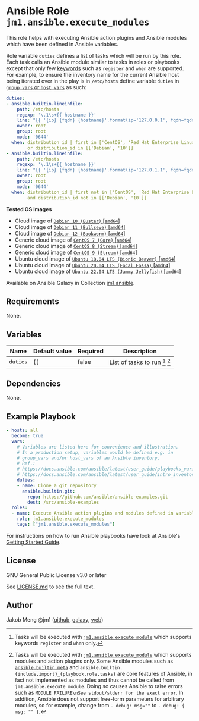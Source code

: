 # Ansible Role `jm1.ansible.execute_modules`

This role helps with executing Ansible action plugins and Ansible modules which have been defined in Ansible variables.

Role variable `duties` defines a list of tasks which will be run by this role. Each task calls an Ansible module similar
to tasks in roles or playbooks except that only few [keywords][playbooks-keywords] such as `register` and `when` are
supported. For example, to ensure the inventory name for the current Ansible host being iterated over in the play is in
`/etc/hosts` define variable `duties` in [`group_vars` or `host_vars`][ansible-inventory] as such:

```yml
duties:
- ansible.builtin.lineinfile:
    path: /etc/hosts
    regexp: '\.1\s+{{ hostname }}'
    line: "{{ '{ip} {fqdn} {hostname}'.format(ip='127.0.0.1', fqdn=fqdn, hostname=hostname) }}"
    owner: root
    group: root
    mode: '0644'
  when: distribution_id | first in ['CentOS', 'Red Hat Enterprise Linux']
        or distribution_id in [['Debian', '10']]
- ansible.builtin.lineinfile:
    path: /etc/hosts
    regexp: '\.1\s+{{ hostname }}'
    line: "{{ '{ip} {fqdn} {hostname}'.format(ip='127.0.1.1', fqdn=fqdn, hostname=hostname) }}"
    owner: root
    group: root
    mode: '0644'
  when: distribution_id | first not in ['CentOS', 'Red Hat Enterprise Linux']
        and distribution_id not in [['Debian', '10']]
```

[ansible-inventory]: https://docs.ansible.com/ansible/latest/user_guide/intro_inventory.html
[playbooks-keywords]: https://docs.ansible.com/ansible/latest/reference_appendices/playbooks_keywords.html

**Tested OS images**
- Cloud image of [`Debian 10 (Buster)` \[`amd64`\]](https://cdimage.debian.org/cdimage/openstack/current/)
- Cloud image of [`Debian 11 (Bullseye)` \[`amd64`\]](https://cdimage.debian.org/images/cloud/bullseye/latest/)
- Cloud image of [`Debian 12 (Bookworm)` \[`amd64`\]](https://cdimage.debian.org/images/cloud/bookworm/daily/)
- Generic cloud image of [`CentOS 7 (Core)` \[`amd64`\]](https://cloud.centos.org/centos/7/images/)
- Generic cloud image of [`CentOS 8 (Stream)` \[`amd64`\]](https://cloud.centos.org/centos/8-stream/x86_64/images/)
- Generic cloud image of [`CentOS 9 (Stream)` \[`amd64`\]](https://cloud.centos.org/centos/9-stream/x86_64/images/)
- Ubuntu cloud image of [`Ubuntu 18.04 LTS (Bionic Beaver)` \[`amd64`\]](https://cloud-images.ubuntu.com/bionic/current/)
- Ubuntu cloud image of [`Ubuntu 20.04 LTS (Focal Fossa)` \[`amd64`\]](https://cloud-images.ubuntu.com/focal/)
- Ubuntu cloud image of [`Ubuntu 22.04 LTS (Jammy Jellyfish)` \[`amd64`\]](https://cloud-images.ubuntu.com/jammy/)

Available on Ansible Galaxy in Collection [jm1.ansible](https://galaxy.ansible.com/jm1/ansible).

## Requirements

None.

## Variables

| Name     | Default value | Required | Description |
| -------- | ------------- | -------- | ----------- |
| `duties` | `[]`          | false    | List of tasks to run [^supported-keywords] [^supported-modules] |

[^supported-modules]: Tasks will be executed with [`jm1.ansible.execute_module`][jm1-ansible-execute-module] which
supports modules and action plugins only. Some Ansible modules such as [`ansible.builtin.meta`][ansible-builtin-meta]
and `ansible.builtin.{include,import}_{playbook,role,tasks}` are core features of Ansible, in fact not implemented as
modules and thus cannot be called from `jm1.ansible.execute_module`. Doing so causes Ansible to raise errors such as
`MODULE FAILURE\nSee stdout/stderr for the exact error`. In addition, Ansible does not support free-form parameters
for arbitrary modules, so for example, change from `- debug: msg=""` to `- debug: { msg: "" }`.

[^supported-keywords]: Tasks will be executed with [`jm1.ansible.execute_module`][jm1-ansible-execute-module] which
supports keywords `register` and `when` only.

[ansible-builtin-meta]: https://docs.ansible.com/ansible/latest/collections/ansible/builtin/meta_module.html
[jm1-ansible-execute-module]: https://github.com/JM1/ansible-collection-jm1-ansible/blob/master/plugins/modules/execute_module.py

## Dependencies

None.

## Example Playbook

```yml
- hosts: all
  become: true
  vars:
    # Variables are listed here for convenience and illustration.
    # In a production setup, variables would be defined e.g. in
    # group_vars and/or host_vars of an Ansible inventory.
    # Ref.:
    # https://docs.ansible.com/ansible/latest/user_guide/playbooks_variables.html
    # https://docs.ansible.com/ansible/latest/user_guide/intro_inventory.html
    duties:
    - name: Clone a git repository
      ansible.builtin.git:
        repo: https://github.com/ansible/ansible-examples.git
        dest: /src/ansible-examples
  roles:
  - name: Execute Ansible action plugins and modules defined in variables
    role: jm1.ansible.execute_modules
    tags: ["jm1.ansible.execute_modules"]
```

For instructions on how to run Ansible playbooks have look at Ansible's
[Getting Started Guide](https://docs.ansible.com/ansible/latest/network/getting_started/first_playbook.html).

## License

GNU General Public License v3.0 or later

See [LICENSE.md](../../LICENSE.md) to see the full text.

## Author

Jakob Meng
@jm1 ([github](https://github.com/jm1), [galaxy](https://galaxy.ansible.com/jm1), [web](http://www.jakobmeng.de))
